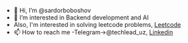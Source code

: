 - 👋 Hi, I’m @sardorboboshov
- 👀 I’m interested in Backend development and AI
- Also, I'm interested in solving leetcode problems, [Leetcode](https://leetcode.com/techlead_uz/)
- 📫 How to reach me -Telegram->@techlead_uz, [Linkedin](https://www.linkedin.com/in/sardorboboshov/)

<!---
sardorboboshov/sardorboboshov is a ✨ special ✨ repository because its `README.md` (this file) appears on your GitHub profile.
You can click the Preview link to take a look at your changes.
--->
